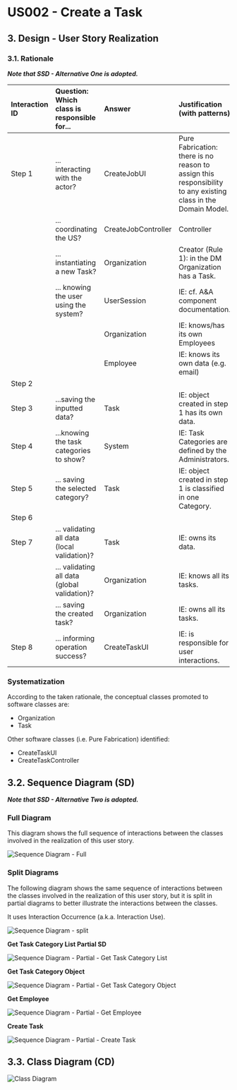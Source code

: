 # US002 - Create a Task 

## 3. Design - User Story Realization 

### 3.1. Rationale

_**Note that SSD - Alternative One is adopted.**_

| Interaction ID | Question: Which class is responsible for... | Answer              | Justification (with patterns)                                                                                 |
|:-------------  |:--------------------- |:--------------------|:--------------------------------------------------------------------------------------------------------------|
| Step 1  		 |	... interacting with the actor? | CreateJobUI         | Pure Fabrication: there is no reason to assign this responsibility to any existing class in the Domain Model. |
| 			  		 |	... coordinating the US? | CreateJobController | Controller                                                                                                    |
| 			  		 |	... instantiating a new Task? | Organization        | Creator (Rule 1): in the DM Organization has a Task.                                                          |
| 			  		 | ... knowing the user using the system?  | UserSession         | IE: cf. A&A component documentation.                                                                          |
| 			  		 |							 | Organization        | IE: knows/has its own Employees                                                                               |
| 			  		 |							 | Employee            | IE: knows its own data (e.g. email)                                                                           |
| Step 2  		 |							 |                     |                                                                                                               |
| Step 3  		 |	...saving the inputted data? | Task                | IE: object created in step 1 has its own data.                                                                |
| Step 4  		 |	...knowing the task categories to show? | System              | IE: Task Categories are defined by the Administrators.                                                        |
| Step 5  		 |	... saving the selected category? | Task                | IE: object created in step 1 is classified in one Category.                                                   |
| Step 6  		 |							 |                     |                                                                                                               |              
| Step 7  		 |	... validating all data (local validation)? | Task                | IE: owns its data.                                                                                            | 
| 			  		 |	... validating all data (global validation)? | Organization        | IE: knows all its tasks.                                                                                      | 
| 			  		 |	... saving the created task? | Organization        | IE: owns all its tasks.                                                                                       | 
| Step 8  		 |	... informing operation success?| CreateTaskUI        | IE: is responsible for user interactions.                                                                     | 

### Systematization ##

According to the taken rationale, the conceptual classes promoted to software classes are: 

* Organization
* Task

Other software classes (i.e. Pure Fabrication) identified: 

* CreateTaskUI  
* CreateTaskController


## 3.2. Sequence Diagram (SD)

_**Note that SSD - Alternative Two is adopted.**_

### Full Diagram

This diagram shows the full sequence of interactions between the classes involved in the realization of this user story.

![Sequence Diagram - Full](svg/us006-sequence-diagram-full.svg)

### Split Diagrams

The following diagram shows the same sequence of interactions between the classes involved in the realization of this user story, but it is split in partial diagrams to better illustrate the interactions between the classes.

It uses Interaction Occurrence (a.k.a. Interaction Use).

![Sequence Diagram - split](svg/us006-sequence-diagram-split.svg)

**Get Task Category List Partial SD**

![Sequence Diagram - Partial - Get Task Category List](svg/us006-sequence-diagram-partial-get-task-category-list.svg)

**Get Task Category Object**

![Sequence Diagram - Partial - Get Task Category Object](svg/us006-sequence-diagram-partial-get-task-category.svg)

**Get Employee**

![Sequence Diagram - Partial - Get Employee](svg/us006-sequence-diagram-partial-get-employee.svg)

**Create Task**

![Sequence Diagram - Partial - Create Task](svg/us006-sequence-diagram-partial-create-task.svg)

## 3.3. Class Diagram (CD)

![Class Diagram](svg/us006-class-diagram.svg)